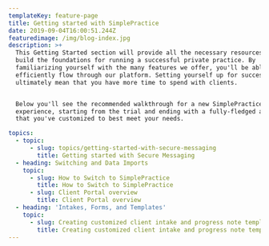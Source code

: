 ```yaml
---
templateKey: feature-page
title: Getting started with SimplePractice
date: 2019-09-04T16:00:51.244Z
featuredimage: /img/blog-index.jpg
description: >+
  This Getting Started section will provide all the necessary resources to help
  build the foundations for running a successful private practice. By
  familiarizing yourself with the many features we offer, you'll be able to
  efficiently flow through our platform. Setting yourself up for success now can
  ultimately mean that you have more time to spend with clients.


  Below you'll see the recommended walkthrough for a new SimplePractice user
  experience, starting from the trial and ending with a fully-fledged account
  that you've customized to best meet your needs.

topics:
  - topic:
      - slug: topics/getting-started-with-secure-messaging
        title: Getting started with Secure Messaging
  - heading: Switching and Data Imports
    topic:
      - slug: How to Switch to SimplePractice
        title: How to Switch to SimplePractice
      - slug: Client Portal overview
        title: Client Portal overview
  - heading: 'Intakes, Forms, and Templates'
    topic:
      - slug: Creating customized client intake and progress note templates
        title: Creating customized client intake and progress note templates
---
```


